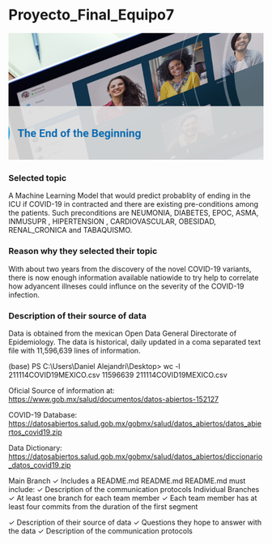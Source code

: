 # Proyecto_Final_Equipo7

<p align="center"><img class="centerImage" src="https://github.com/dalejandri/Proyecto_final_equipo7/blob/main/Resources/0.PNG" /></p>

### Selected topic
A Machine Learning Model that would predict probablity of ending in the ICU if COVID-19 in contracted and there are existing pre-conditions among the patients.
Such preconditions are NEUMONIA, DIABETES, EPOC, ASMA, INMUSUPR , HIPERTENSION , CARDIOVASCULAR, OBESIDAD, RENAL_CRONICA and TABAQUISMO.

### Reason why they selected their topic
With about two years from the discovery of the novel COVID-19 variants, there is now enough information available natiowide to try help to correlate how adyancent illneses could influnce on the severity of the COVID-19 infection.

### Description of their source of data

Data is obtained from the mexican Open Data General Directorate of Epidemiology. The data is historical, daily updated in a coma separated text file with 11,596,639 lines of information.

(base) PS C:\Users\Daniel Alejandri\Desktop> wc -l 211114COVID19MEXICO.csv
11596639 211114COVID19MEXICO.csv

Oficial Source of information at:
https://www.gob.mx/salud/documentos/datos-abiertos-152127

COVID-19 Database:
https://datosabiertos.salud.gob.mx/gobmx/salud/datos_abiertos/datos_abiertos_covid19.zip

Data Dictionary:
https://datosabiertos.salud.gob.mx/gobmx/salud/datos_abiertos/diccionario_datos_covid19.zip




Main Branch ✓ Includes a README.md 
README.md README.md must include: ✓ Description of the communication 
protocols 
Individual Branches ✓ At least one branch for each team member ✓ Each team member has at least four 
commits from the duration of the first segment 


✓ Description of their source of data
✓ Questions they hope to answer with the data
✓ Description of the communication 
protocols
